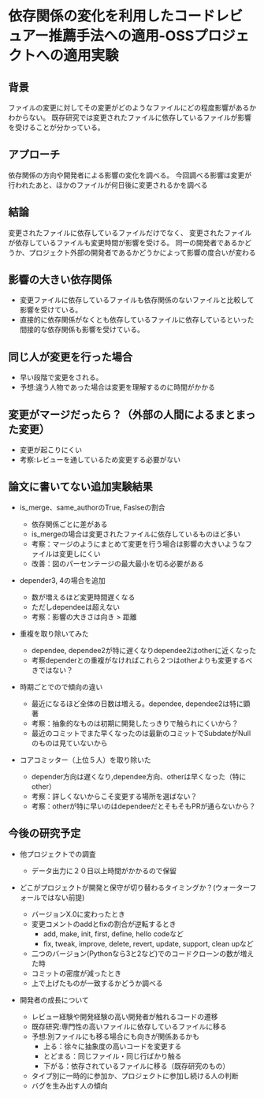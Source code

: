 # 依存関係の変化を利用したコードレビュアー推薦手法への適用-OSSプロジェクトへの適用実験

## 背景
ファイルの変更に対してその変更がどのようなファイルにどの程度影響があるかわからない。
既存研究では変更されたファイルに依存しているファイルが影響を受けることが分かっている。

## アプローチ
依存関係の方向や開発者による影響の変化を調べる。
今回調べる影響は変更が行われたあと、ほかのファイルが何日後に変更されるかを調べる

## 結論
変更されたファイルに依存しているファイルだけでなく、
変更されたファイルが依存しているファイルも変更時間が影響を受ける。
同一の開発者であるかどうか、プロジェクト外部の開発者であるかどうかによって影響の度合いが変わる

## 影響の大きい依存関係
* 変更ファイルに依存しているファイルも依存関係のないファイルと比較して影響を受けている。
* 直接的に依存関係がなくとも依存しているファイルに依存しているといった間接的な依存関係も影響を受けている。

## 同じ人が変更を行った場合
* 早い段階で変更をされる。
* 予想:違う人物であった場合は変更を理解するのに時間がかかる

## 変更がマージだったら？（外部の人間によるまとまった変更）
* 変更が起こりにくい
* 考察:レビューを通しているため変更する必要がない

## 論文に書いてない追加実験結果
* is_merge、same_authorのTrue, Faslseの割合
  * 依存関係ごとに差がある
  * is_mergeの場合は変更されたファイルに依存しているものほど多い
  * 考察：マージのようにまとめて変更を行う場合は影響の大きいようなファイルは変更しにくい
  * 改善：図のパーセンテージの最大最小を切る必要がある

* depender3, 4の場合を追加
  * 数が増えるほど変更時間遅くなる
  * ただしdependeeは超えない
  * 考察：影響の大きさは向き > 距離

* 重複を取り除いてみた
  * dependee, dependee2が特に遅くなりdependee2はotherに近くなった
  * 考察dependerとの重複がなければこれら２つはotherよりも変更するべきではない？

* 時期ごとでので傾向の違い
  * 最近になるほど全体の日数は増える。dependee, dependee2は特に顕著
  * 考察：抽象的なものは初期に開発したっきりで触られにくいから？
  * 最近のコミットでまた早くなったのは最新のコミットでSubdateがNullのものは見ていないから

* コアコミッター（上位５人）を取り除いた
  * depender方向は遅くなり,dependee方向、otherは早くなった（特にother）
  * 考察：詳しくないからこそ変更する場所を選ばない？
  * 考察：otherが特に早いのはdependeeだとそもそもPRが通らないから？

## 今後の研究予定
* 他プロジェクトでの調査
  * データ出力に２０日以上時間がかかるので保留

* どこがプロジェクトが開発と保守が切り替わるタイミングか？(ウォーターフォールではない前提)
  * バージョンX.0に変わったとき
  * 変更コメントのaddとfixの割合が逆転するとき
    * add, make, init, first, define, hello codeなど
    * fix, tweak, improve, delete, revert, update, support, clean upなど
  * 二つのバージョン(Pythonなら3と2など)でのコードクローンの数が増えた時
  * コミットの密度が減ったとき
  * 上で上げたものが一致するかどうか調べる

* 開発者の成長について
  * レビュー経験や開発経験の高い開発者が触れるコードの遷移
  * 既存研究:専門性の高いファイルに依存しているファイルに移る
  * 予想:別ファイルにも移る場合にも向きが関係あるかも
    * 上る：徐々に抽象度の高いコードを変更する
    * とどまる：同じファイル・同じ行ばかり触る
    * 下がる：依存されているファイルに移る（既存研究のもの）
  * タイプ別に一時的に参加か、プロジェクトに参加し続ける人の判断
  * バグを生み出す人の傾向